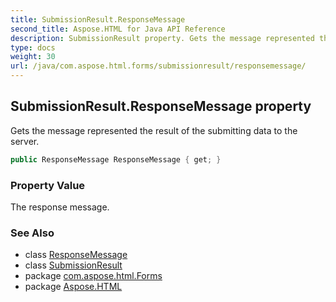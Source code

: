 ```yaml
---
title: SubmissionResult.ResponseMessage
second_title: Aspose.HTML for Java API Reference
description: SubmissionResult property. Gets the message represented the result of the submitting data to the server
type: docs
weight: 30
url: /java/com.aspose.html.forms/submissionresult/responsemessage/
---
```

## SubmissionResult.ResponseMessage property

Gets the message represented the result of the submitting data to the server.

```java
public ResponseMessage ResponseMessage { get; }
```

### Property Value

The response message.

### See Also

* class [ResponseMessage](../../../com.aspose.html.net/responsemessage/)
* class [SubmissionResult](../)
* package [com.aspose.html.Forms](../../submissionresult/)
* package [Aspose.HTML](../../../)
